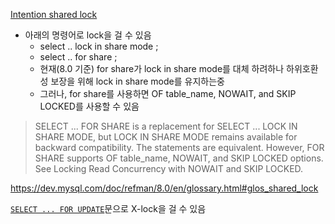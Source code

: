 

[Intention shared lock](https://dev.mysql.com/doc/refman/8.0/en/glossary.html#glos_intention_shared_lock "intention shared lock")

- 아래의 명령어로 lock을 걸 수 있음
	- select .. lock in share mode ;  
	- select ..  for share ;  
	- 현재(8.0 기준) for share가 lock in share mode를 대체 하려하나 하위호환성 보장을 위해 lock in share mode를 유지하는중
	- 그러나, for share를 사용하면 OF table_name, NOWAIT, and SKIP LOCKED를 사용할 수 있음
> SELECT ... FOR SHARE is a replacement for SELECT ... LOCK IN SHARE MODE, but LOCK IN SHARE MODE remains available for backward compatibility. The statements are equivalent. However, FOR SHARE supports OF table_name, NOWAIT, and SKIP LOCKED options. See Locking Read Concurrency with NOWAIT and SKIP LOCKED.


https://dev.mysql.com/doc/refman/8.0/en/glossary.html#glos_shared_lock


[`SELECT ... FOR UPDATE`](https://dev.mysql.com/doc/refman/8.0/en/select.html "13.2.13 SELECT Statement")문으로 X-lock을 걸 수 있음